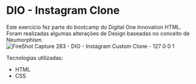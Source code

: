 # DIO - Instagram Clone
Este exercício fez parte do bootcamp do Digital One Innovation HTML.
Foram realizadas algumas alterações de Design baseadas no conceito de Neumorphism.
![FireShot Capture 283 - DIO - Instagram Custom Clone - 127 0 0 1](https://user-images.githubusercontent.com/8540147/111207571-8fe3c100-85a8-11eb-981e-6008399cad98.png)

Tecnologias utilizadas:
* HTML
* CSS
